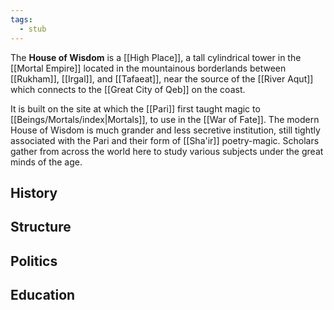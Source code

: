 ```yaml
---
tags:
  - stub
---
```

The **House of Wisdom** is a [[High Place]], a tall cylindrical tower in the [[Mortal Empire]] located in the mountainous borderlands between [[Rukham]], [[Irgal]], and [[Tafaeat]], near the source of the [[River Aqut]] which connects to the [[Great City of Qeb]] on the coast.

It is built on the site at which the [[Pari]] first taught magic to [[Beings/Mortals/index|Mortals]], to use in the [[War of Fate]]. The modern House of Wisdom is much grander and less secretive institution, still tightly associated with the Pari and their form of [[Sha'ir]] poetry-magic. Scholars gather from across the world here to study various subjects under the great minds of the age.

## History


## Structure


## Politics


## Education